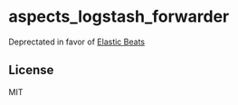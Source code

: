 aspects_logstash_forwarder
=========

Deprectated in favor of [Elastic Beats](https://www.elastic.co/products/beats)

License
-------

MIT
